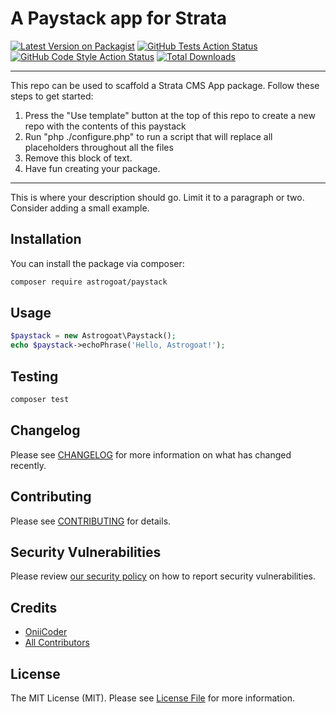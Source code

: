 # A Paystack app for Strata

[![Latest Version on Packagist](https://img.shields.io/packagist/v/astrogoat/paystack.svg?style=flat-square)](https://packagist.org/packages/astrogoat/paystack)
[![GitHub Tests Action Status](https://img.shields.io/github/workflow/status/astrogoat/paystack/run-tests?label=tests)](https://github.com/astrogoat/paystack/actions?query=workflow%3Arun-tests+branch%3Amain)
[![GitHub Code Style Action Status](https://img.shields.io/github/workflow/status/astrogoat/paystack/Check%20&%20fix%20styling?label=code%20style)](https://github.com/astrogoat/paystack/actions?query=workflow%3A"Check+%26+fix+styling"+branch%3Amain)
[![Total Downloads](https://img.shields.io/packagist/dt/astrogoat/paystack.svg?style=flat-square)](https://packagist.org/packages/astrogoat/paystack)

---
This repo can be used to scaffold a Strata CMS App package. Follow these steps to get started:

1. Press the "Use template" button at the top of this repo to create a new repo with the contents of this paystack
2. Run "php ./configure.php" to run a script that will replace all placeholders throughout all the files
3. Remove this block of text.
4. Have fun creating your package.
---

This is where your description should go. Limit it to a paragraph or two. Consider adding a small example.

## Installation

You can install the package via composer:

```bash
composer require astrogoat/paystack
```

## Usage

```php
$paystack = new Astrogoat\Paystack();
echo $paystack->echoPhrase('Hello, Astrogoat!');
```

## Testing

```bash
composer test
```

## Changelog

Please see [CHANGELOG](CHANGELOG.md) for more information on what has changed recently.

## Contributing

Please see [CONTRIBUTING](.github/CONTRIBUTING.md) for details.

## Security Vulnerabilities

Please review [our security policy](../../security/policy) on how to report security vulnerabilities.

## Credits

- [OniiCoder](https://github.com/astrogoat)
- [All Contributors](../../contributors)

## License

The MIT License (MIT). Please see [License File](LICENSE.md) for more information.
